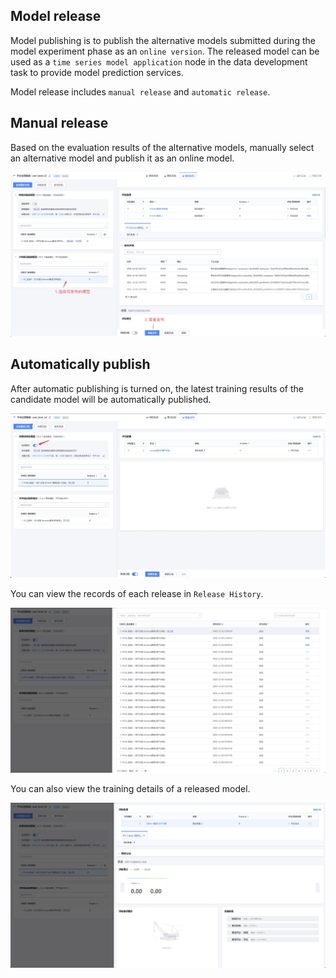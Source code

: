 Model release
----

Model publishing is to publish the alternative models submitted during the model experiment phase as an `online version`. The released model can be used as a `time series model application` node in the data development task to provide model prediction services.

Model release includes `manual release` and `automatic release`.

## Manual release
Based on the evaluation results of the alternative models, manually select an alternative model and publish it as an online model.

![-w1917](media/16384487836596.jpg)


## Automatically publish
After automatic publishing is turned on, the latest training results of the candidate model will be automatically published.

![-w1919](media/16385060234879.jpg)

You can view the records of each release in `Release History`.

![-w1918](media/16385060557066.jpg)

You can also view the training details of a released model.

![-w1919](media/16385062429900.jpg)